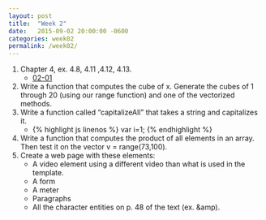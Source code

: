 ```yaml
---
layout: post
title:  "Week 2"
date:   2015-09-02 20:00:00 -0600
categories: week02
permalink: /week02/
---
```

1. Chapter 4, ex. 4.8, 4.11 ,4.12, 4.13.
    - [02-01][02-01]
2. Write a function that computes the cube of x. Generate the cubes of 1 through 20 (using our range function) and one of the vectorized methods.
3. Write a function called “capitalizeAll” that takes a string and capitalizes it.
    - {% highlight js linenos %}
var i=1;
{% endhighlight %}
4. Write a function that computes the product of all elements in an array.  Then test it on the vector v = range(73,100).
5. Create a web page with these elements:
    - A video element using a different video than what is used in the template.
    - A form
    - A meter
    - Paragraphs
    - All the character entities on p. 48 of the text (ex. &amp).

[02-01]: ../week02/01/  "02-01"
